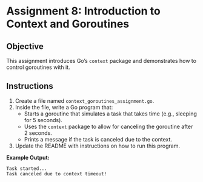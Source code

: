 # Assignment 8: Introduction to Context and Goroutines

## Objective

This assignment introduces Go’s `context` package and demonstrates how to control goroutines with it.

## Instructions

1. Create a file named `context_goroutines_assignment.go`.
2. Inside the file, write a Go program that:
   - Starts a goroutine that simulates a task that takes time (e.g., sleeping for 5 seconds).
   - Uses the `context` package to allow for canceling the goroutine after 2 seconds.
   - Prints a message if the task is canceled due to the context.
3. Update the README with instructions on how to run this program.

**Example Output:**

```
Task started...
Task canceled due to context timeout!
```
